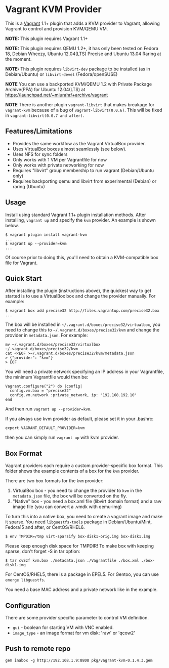 # Vagrant KVM Provider

This is a [Vagrant](http://www.vagrantup.com) 1.1+ plugin that adds a KVM
provider to Vagrant, allowing Vagrant to control and provision KVM/QEMU VM.

**NOTE:** This plugin requires Vagrant 1.1+

**NOTE:** This plugin requires QEMU 1.2+, it has only been tested on Fedora 18,
Debian Wheezy, Ubuntu 12.04(LTS) Precise and Ubuntu 13.04 Raring at the moment.

**NOTE:** This plugin requires `libvirt-dev` package to be installed
(as in Debian/Ubuntu) or `libvirt-devel` (Fedora/openSUSE)

**NOTE** You can use a backported KVM/QEMU 1.2 with Private Package Archive(PPA)
for Ubuntu 12.04(LTS) at https://launchpad.net/~miurahr/+archive/vagrant

**NOTE** There is another plugin `vagrant-libvirt` that makes breakage for
`vagrant-kvm` because of a bug of `vagrant-libvirt(0.0.6)`. This will be fixed
in `vagrant-libvirt(0.0.7 and after)`.

## Features/Limitations

* Provides the same workflow as the Vagrant VirtualBox provider.
* Uses VirtualBox boxes almost seamlessly (see below).
* Uses NFS for sync folders
* Only works with 1 VM per Vagrantfile for now
* Only works with private networking for now
* Requires "libvirt" group membership to run vagrant (Debian/Ubuntu only)
* Requires backporting qemu and libvirt from experimental (Debian) or raring (Ubuntu)

## Usage

Install using standard Vagrant 1.1+ plugin installation methods. After
installing, `vagrant up` and specify the `kvm` provider. An example is
shown below.

```
$ vagrant plugin install vagrant-kvm
...
$ vagrant up --provider=kvm
...
```

Of course prior to doing this, you'll need to obtain a KVM-compatible
box file for Vagrant.

## Quick Start

After installing the plugin (instructions above), the quickest way to get
started is to use a VirtualBox box and change the provider manually. For
example:

```
$ vagrant box add precise32 http://files.vagrantup.com/precise32.box
...
```

The box will be installed in `~/.vagrant.d/boxes/precise32/virtualbox`, you
need to change this to `~/.vagrant.d/boxes/precise32/kvm` and change the
provider in `metadata.json`. For example:

```
mv ~/.vagrant.d/boxes/precise32/virtualbox ~/.vagrant.d/boxes/precise32/kvm
cat <<EOF >~/.vagrant.d/boxes/precise32/kvm/metadata.json
> {"provider": "kvm"}
> EOF
```

You will need a private network specifying an IP address in your Vagrantfile,
the minimum Vagrantfile would then be:

```
Vagrant.configure("2") do |config|
  config.vm.box = "precise32"
  config.vm.network :private_network, ip: "192.168.192.10"
end
```

And then run `vagrant up --provider=kvm`.

If you always use kvm provider as default, please set it in your .bashrc:
```
export VAGRANT_DEFAULT_PROVIDER=kvm
```
then you can simply run `vagrant up` with kvm provider.

## Box Format

Vagrant providers each require a custom provider-specific box format.
This folder shows the example contents of a box for the `kvm` provider.

There are two box formats for the `kvm` provider:

1. VirtualBox box - you need to change the provider to `kvm` in the
   `metadata.json` file, the box will be converted on the fly.
2. "Native" box - you need a box.xml file (libvirt domain format) and a raw
   image file (you can convert a .vmdk with qemu-img)

To turn this into a native box, you need to create a vagrant image and
make it sparse.
You need ```libguestfs-tools``` package
in Debian/Ubuntu/Mint, Fedora15 and after, or CentOS/RHEL6.

```
$ env TMPDIR=/tmp virt-sparsify box-disk1-orig.img box-disk1.img
```

Please keep enough disk space for TMPDIR!
To make box with keeping sparse, don't forget -S in tar option:

```
$ tar cvSzf kvm.box ./metadata.json ./Vagrantfile ./box.xml ./box-disk1.img
```

For CentOS/RHEL5, there is a package in EPEL5.
For Gentoo, you can use ```emerge libguestfs```.

You need a base MAC address and a private network like in the example.


## Configuration

There are some provider specific parameter to control VM definition.

* `gui` - boolean for starting VM with VNC enabled.
* `image_type` - an image format for vm disk: 'raw' or 'qcow2'

## Push to remote repo


```
gem inabox -g http://192.168.1.9:8808 pkg/vagrant-kvm-0.1.4.3.gem
```
